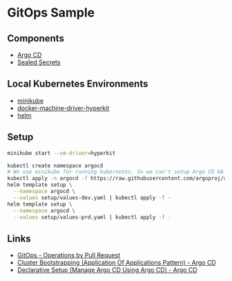 # GitOps Sample

## Components
- [Argo CD]()
- [Sealed Secrets](https://github.com/bitnami-labs/sealed-secrets)

## Local Kubernetes Environments
- [minikube](https://github.com/kubernetes/minikube)
- [docker-machine-driver-hyperkit](https://github.com/machine-drivers/docker-machine-driver-hyperkit)
- [helm](https://github.com/helm/helm)

## Setup
```bash
minikube start --vm-driver=hyperkit

kubectl create namespace argocd
# We use minikube for running kubernetes. So we can't setup Argo CD HA.
kubectl apply -n argocd -f https://raw.githubusercontent.com/argoproj/argo-cd/v1.0.2/manifests/install.yaml
helm template setup \
  --namespace argocd \
  --values setup/values-dev.yaml | kubectl apply -f -
helm template setup \
  --namespace argocd \
  --values setup/values-prd.yaml | kubectl apply -f -
```

## Links
- [GitOps - Operations by Pull Request](https://www.weave.works/blog/gitops-operations-by-pull-request)
- [Cluster Bootstrapping (Application Of Applications Pattern) - Argo CD](https://argoproj.github.io/argo-cd/operator-manual/cluster-bootstrapping/#application-of-applications-pattern)
- [Declarative Setup (Manage Argo CD Using Argo CD) - Argo CD](https://argoproj.github.io/argo-cd/operator-manual/declarative-setup/#manage-argo-cd-using-argo-cd)